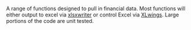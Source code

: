 A range of functions designed to pull in financial data.  Most functions will either output to excel via [xlsxwriter](https://xlsxwriter.readthedocs.io/) or control Excel via [XLwings](https://www.xlwings.org/).  Large portions of the code are unit tested.
